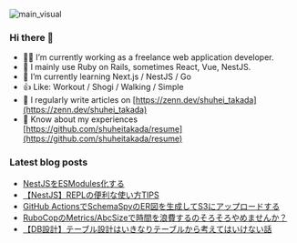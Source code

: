![main_visual](https://github.com/shuheitakada/shuheitakada/assets/50521935/42899799-91da-4c46-b47a-7939052e79e6)

### Hi there 👋

- 👨‍💻 I’m currently working as a freelance web application developer.
- 🍓 I mainly use Ruby on Rails, sometimes React, Vue, NestJS.
- 🌱 I’m currently learning Next.js / NestJS / Go
- 👍 Like: Workout / Shogi / Walking / Simple
- 📝 I regularly write articles on [https://zenn.dev/shuhei_takada](https://zenn.dev/shuhei_takada)
- 📄 Know about my experiences [https://github.com/shuheitakada/resume](https://github.com/shuheitakada/resume)

### Latest blog posts
<!-- BLOG-POST-LIST:START -->
- [NestJSをESModules化する](https://zenn.dev/shuhei_takada/articles/a7531731a7cf04)
- [【NestJS】REPLの便利な使い方TIPS](https://zenn.dev/shuhei_takada/articles/052a10de2e8a8d)
- [GitHub ActionsでSchemaSpyのER図を生成してS3にアップロードする](https://zenn.dev/shuhei_takada/articles/ecb030e6529fee)
- [RuboCopのMetrics/AbcSizeで時間を浪費するのそろそろやめませんか？](https://zenn.dev/shuhei_takada/articles/2a516d08aa035b)
- [【DB設計】テーブル設計はいきなりテーブルから考えてはいけない話](https://zenn.dev/shuhei_takada/articles/ca1e694e3276a2)
<!-- BLOG-POST-LIST:END -->
